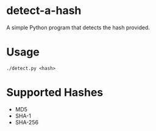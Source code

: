# detect-a-hash

A simple Python program that detects the hash provided. 

# Usage
```
./detect.py <hash>
```

# Supported Hashes
* MD5
* SHA-1
* SHA-256
